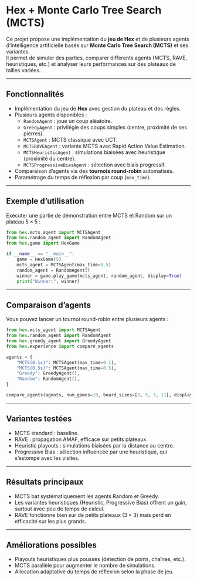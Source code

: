 
# Hex + Monte Carlo Tree Search (MCTS)

Ce projet propose une implémentation du **jeu de Hex** et de plusieurs agents d’intelligence artificielle basés sur **Monte Carlo Tree Search (MCTS)** et ses variantes.  
Il permet de simuler des parties, comparer différents agents (MCTS, RAVE, heuristiques, etc.) et analyser leurs performances sur des plateaux de tailles variées.

---

## Fonctionnalités

- Implémentation du jeu de **Hex** avec gestion du plateau et des règles.
- Plusieurs agents disponibles :
  - `RandomAgent` : joue un coup aléatoire.
  - `GreedyAgent` : privilégie des coups simples (centre, proximité de ses pierres).
  - `MCTSAgent` : MCTS classique avec UCT.
  - `MCTSRAVEAgent` : variante MCTS avec Rapid Action Value Estimation.
  - `MCTSHeuristicAgent` : simulations biaisées avec heuristique (proximité du centre).
  - `MCTSProgressiveBiasAgent` : sélection avec biais progressif.
- Comparaison d’agents via des **tournois round-robin** automatisés.
- Paramétrage du temps de réflexion par coup (`max_time`).

---
## Exemple d’utilisation

Exécuter une partie de démonstration entre MCTS et Random sur un plateau $5\times5$ :
```python
from hex.mcts_agent import MCTSAgent
from hex.random_agent import RandomAgent
from hex.game import HexGame

if __name__ == "__main__":
    game = HexGame(5)
    mcts_agent = MCTSAgent(max_time=0.5)
    random_agent = RandomAgent()
    winner = game.play_game(mcts_agent, random_agent, display=True)
    print("Winner:", winner)
```

---
## Comparaison d’agents

Vous pouvez lancer un tournoi round-robin entre plusieurs agents :
```python
from hex.mcts_agent import MCTSAgent
from hex.random_agent import RandomAgent
from hex.greedy_agent import GreedyAgent
from hex.experience import compare_agents

agents = {
    "MCTS(0.1s)": MCTSAgent(max_time=0.1),
    "MCTS(0.5s)": MCTSAgent(max_time=0.5),
    "Greedy": GreedyAgent(),
    "Random": RandomAgent(),
}

compare_agents(agents, num_games=10, board_sizes=[3, 5, 7, 11], display=False)
```

---
## Variantes testées

* MCTS standard : baseline.
* RAVE : propagation AMAF, efficace sur petits plateaux.
* Heuristic playouts : simulations biaisées par la distance au centre.
* Progressive Bias : sélection influencée par une heuristique, qui s’estompe avec les visites.

---
## Résultats principaux

* MCTS bat systématiquement les agents Random et Greedy.
* Les variantes heuristiques (Heuristic, Progressive Bias) offrent un gain, surtout avec peu de temps de calcul.
* RAVE fonctionne bien sur de petits plateaux ($3\times 3$) mais perd en efficacité sur les plus grands.

---
## Améliorations possibles

* Playouts heuristiques plus poussés (détection de ponts, chaînes, etc.).
* MCTS parallèle pour augmenter le nombre de simulations.
* Allocation adaptative du temps de réflexion selon la phase de jeu.
